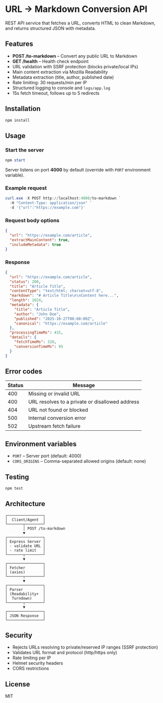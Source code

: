 # URL → Markdown Conversion API

REST API service that fetches a URL, converts HTML to clean Markdown, and returns structured JSON with metadata.

## Features

- **POST /to-markdown** – Convert any public URL to Markdown
- **GET /health** – Health check endpoint
- URL validation with SSRF protection (blocks private/local IPs)
- Main content extraction via Mozilla Readability
- Metadata extraction (title, author, published date)
- Rate limiting: 30 requests/min per IP
- Structured logging to console and `logs/app.log`
- 15s fetch timeout, follows up to 5 redirects

## Installation

```powershell
npm install
```

## Usage

### Start the server

```powershell
npm start
```

Server listens on port **4000** by default (override with `PORT` environment variable).

### Example request

```powershell
curl.exe -X POST http://localhost:4000/to-markdown `
  -H "Content-Type: application/json" `
  -d '{"url":"https://example.com"}'
```

### Request body options

```json
{
  "url": "https://example.com/article",
  "extractMainContent": true,
  "includeMetadata": true
}
```

### Response

```json
{
  "url": "https://example.com/article",
  "status": 200,
  "title": "Article Title",
  "contentType": "text/html; charset=utf-8",
  "markdown": "# Article Title\n\nContent here...",
  "length": 1024,
  "metadata": {
    "title": "Article Title",
    "author": "John Doe",
    "published": "2025-10-27T00:00:00Z",
    "canonical": "https://example.com/article"
  },
  "processingTimeMs": 415,
  "details": {
    "fetchTimeMs": 320,
    "conversionTimeMs": 95
  }
}
```

## Error codes

| Status | Message |
|--------|---------|
| 400 | Missing or invalid URL |
| 400 | URL resolves to a private or disallowed address |
| 404 | URL not found or blocked |
| 500 | Internal conversion error |
| 502 | Upstream fetch failure |

## Environment variables

- `PORT` – Server port (default: 4000)
- `CORS_ORIGINS` – Comma-separated allowed origins (default: none)

## Testing

```powershell
npm test
```

## Architecture

```
┌────────────────┐
│  Client/Agent  │
└───────┬────────┘
        │ POST /to-markdown
        ▼
┌────────────────┐
│ Express Server │
│ - validate URL │
│ - rate limit   │
└───────┬────────┘
        ▼
┌────────────────┐
│ Fetcher        │
│ (axios)        │
└───────┬────────┘
        ▼
┌────────────────┐
│ Parser         │
│ (Readability+  │
│  Turndown)     │
└───────┬────────┘
        ▼
┌────────────────┐
│ JSON Response  │
└────────────────┘
```

## Security

- Rejects URLs resolving to private/reserved IP ranges (SSRF protection)
- Validates URL format and protocol (http/https only)
- Rate limiting per IP
- Helmet security headers
- CORS restrictions

## License

MIT
